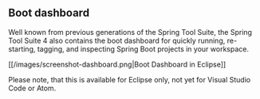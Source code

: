 ## Boot dashboard
Well known from previous generations of the Spring Tool Suite, the Spring Tool Suite 4 also contains the boot dashboard for quickly running, re-starting, tagging, and inspecting Spring Boot projects in your workspace.

[[/images/screenshot-dashboard.png|Boot Dashboard in Eclipse]]

Please note, that this is available for Eclipse only, not yet for Visual Studio Code or Atom.
